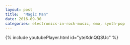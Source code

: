 ```yaml
---
layout: post
title:  "Magic Man"
date: 2016-09-30
categories: electronics-in-rock-music, emo, synth-pop
---
```

{% include youtubePlayer.html id="yteXdnQQSUc" %}
